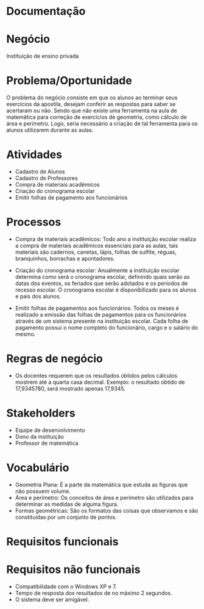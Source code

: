 # Documentação
Negócio 
=============
Instituição de ensino privada

Problema/Oportunidade
=====================
O problema do negócio consiste em que os alunos ao terminar seus exercícios da apostila, desejam conferir as respostas para saber se acertaram ou não. Sendo que não existe uma ferramenta na aula de matemática para correção de exercícios de geometria, como cálculo de área e perímetro. Logo, seria necessário a criação de tal ferramenta para os alunos utilizarem durante as aulas.

Atividades
==========
- Cadastro de Alunos
- Cadastro de Professores
- Compra de materiais acadêmicos
- Criação do cronograma escolar
- Emitir folhas de pagamento aos funcionários

Processos
==========
- Compra de materiais acadêmicos:
Todo ano a instituição escolar realiza a compra de materiais acadêmicos essenciais para as aulas, tais materiais são cadernos, canetas, lápis, folhas de sulfite, réguas, branquinhos, borrachas e apontadores.

- Criação do cronograma escolar:
Anualmente a instituição escolar determina como será o cronograma escolar, definindo quais serão as datas dos eventos, os feriados que serão adotados e os períodos de recesso escolar. O cronograma escolar é disponibilizado para os alunos e pais dos alunos.

- Emitir folhas de pagamentos aos funcionários:
Todos os meses é realizado a emissão das folhas de pagamentos para os funcionários através de um sistema presente na instituição escolar. Cada folha de pagamento possui o nome completo do funcionário, cargo e o salário do mesmo.

Regras de negócio
==================
- Os docentes requerem que os resultados obtidos pelos cálculos mostrem até a quarta casa decimal. Exemplo: o resultado obtido de 17,9345780, será mostrado apenas 17,9345.


Stakeholders
============
- Equipe de desenvolvimento
- Dono da instituição 
- Professor de matemática

Vocabulário
============
- Geometria Plana: É a parte da matemática que estuda as figuras que não possuem volume.
- Área e perímetro: Os conceitos de área e perímetro são utilizados para determinar as medidas de alguma figura.
- Formas geométricas: São os formatos das coisas que observamos e são constituídas por um conjunto de pontos.

Requisitos funcionais
=====================

Requisitos não funcionais
========================
- Compatibilidade com o Windows XP e 7.
- Tempo de resposta dos resultados de no máximo 2 segundos.
- O sistema deve ser amigável.



